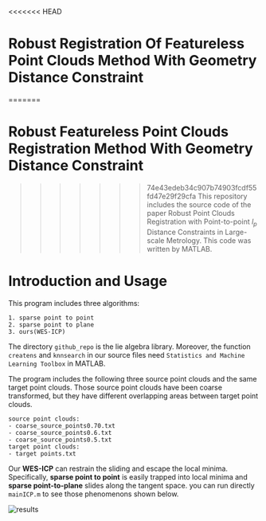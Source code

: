 <<<<<<< HEAD
# Robust Registration Of Featureless Point Clouds  Method With Geometry Distance Constraint
=======
# Robust Featureless Point Clouds Registration Method With Geometry Distance Constraint
>>>>>>> 74e43edeb34c907b74903fcdf55fd47e29f29cfa
This repository includes the source code of the paper Robust Point Clouds Registration with Point-to-point $l_p$ Distance Constraints in Large-scale Metrology.
This code was written by MATLAB.
# Introduction and Usage
This program includes three algorithms:
```
1. sparse point to point
2. sparse point to plane
3. ours(WES-ICP)
```
The directory `github_repo` is the lie algebra library. Moreover, the function `createns` and `knnsearch` in our source files need `Statistics and Machine Learning Toolbox` in MATLAB.

The program includes the following three source point clouds and the same target point clouds.
Those source point clouds have been coarse transformed, but they have different overlapping areas between target point clouds.
```
source point clouds:
- coarse_source_points0.70.txt
- coarse_source_points0.6.txt
- coarse_source_points0.5.txt
target point clouds:
- target points.txt
```



Our **WES-ICP** can restrain the sliding and escape the local minima. Specifically, **sparse point to point** is easily trapped into local minima and **sparse point-to-plane** slides along the tangent space. 
you can run directly `mainICP.m` to see those phenomenons shown below.

![results](https://github.com/Timbersaw-wangzw/WES-ICP-M/blob/master/result.jpg)
